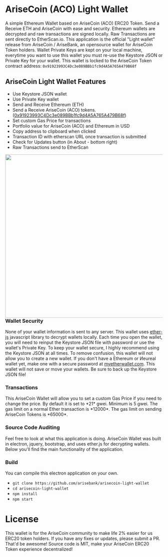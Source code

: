 # AriseCoin (ACO) Light Wallet
A simple Ethereum Wallet based on AriseCoin (ACO) ERC20 Token. Send a Receive ETH and AriseCoin with ease and security. Ethereum wallets are decrypted and raw transactions are signed locally. Raw Transactions are sent directly to EtherScan.io. This application is the official "Light wallet" release from AriseCoin / AriseBank, an opensource wallet for AriseCoin Token holders. Wallet Private Keys are kept on your local machine, everytime you want to use this wallet you must re-use the Keystore JSON or Private Key for your wallet.
This wallet is locked to the AriseCoin Token contract address: `0x91923993C4Dc3e089BBb1fc9d4A5A765A479B68f`

## AriseCoin Light Wallet Features
- Use Keystore JSON wallet
- Use Private Key wallet
- Send and Receive Ethereum (ETH)
- Send a Receive AriseCoin (ACO) tokens. ([0x91923993C4Dc3e089BBb1fc9d4A5A765A479B68f](https://etherscan.io/address/0x91923993C4Dc3e089BBb1fc9d4A5A765A479B68f))
- Set custom Gas Price for transactions
- Portfolio value for AriseCoin (ACO) and Ethereum in USD
- Copy address to clipboard when clicked
- Transaction ID with etherscan URL once transaction is submitted
- Check for Updates button (in About - bottom right)
- Raw Transactions send to EtherScan

<img align="left" width="520" src="http://i.imgur.com/abtoXeH.png"><h3>Wallet Security</h3>
None of your wallet information is sent to any server. This wallet uses [ether-js](https://docs.ethers.io/ethers.js/index.html) javascript library to decrypt wallets locally. Each time you open the wallet, you will need to reinput the Keystore JSON file with password or use the wallet's Private Key. To keep your wallet secure, I highly recommend using the Keystore JSON at all times. To remove confusion, this wallet will not allow you to create a new wallet. If you don't have a Ethereum or Иeureal wallet yet, make one with a secure password at [myetherwallet.com](https://www.myetherwallet.com/). This wallet will not save or move your wallets. Be sure to back up the Keystore JSON file!

<h3>Transactions</h3>
This AriseCoin Wallet will allow you to set a custom Gas Price if you need to change the price. By default it is set to *21* gwei. Minimum is 5 gwei. The gas limit on a normal Ether transaction is *12000*. The gas limit on sending AriseCoin Tokens is *65000*.


<h3>Source Code Auditing</h3>
Feel free to look at what this application is doing. AriseCoin Wallet was built in electron, jquery, bootstrap, and uses ether.js for decrypting wallets. Below you'll find the main functionality of the application.


### Build
You can compile this electron application on your own.
- `git clone https://github.com/arisebank/arisecoin-light-wallet`
- `cd arisecoin-light-wallet`
- `npm install`
- `npm start`

# License
This wallet is for the AriseCoin community to make life 2% easier for us ERC20 token holders. If you have any fixes or updates, please submit a PR. That'd be awesome! Source code is MIT, make your AriseCoin ERC20 Token experience decentralized!
